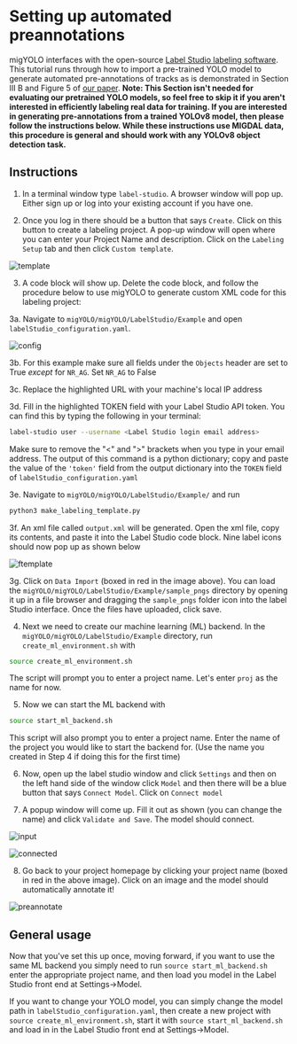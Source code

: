 # Setting up automated preannotations

migYOLO interfaces with the open-source [Label Studio labeling software](https://labelstud.io/). This tutorial runs through how to import a pre-trained YOLO model to generate automated pre-annotations of tracks as is demonstrated in Section III B and Figure 5 of [our paper](https://arxiv.org/abs/2406.07538). **Note: This Section isn't needed for evaluating our pretrained YOLO models, so feel free to skip it if you aren't interested in efficiently labeling real data for training. If you are interested in generating pre-annotations from a trained YOLOv8 model, then please follow the instructions below. While these instructions use MIGDAL data, this procedure is general and should work with any YOLOv8 object detection task.**

## Instructions

1. In a terminal window type `label-studio`. A browser window will pop up. Either sign up or log into your existing account if you have one.

2. Once you log in there should be a button that says `Create`. Click on this button to create a labeling project. A pop-up window will open where you can enter your Project Name and description. Click on the `Labeling Setup` tab and then click `Custom template`.

![template](figures/custom_template.png)

3. A code block will show up. Delete the code block, and follow the procedure below to use migYOLO to generate custom XML code for this labeling project:

3a. Navigate to `migYOLO/migYOLO/LabelStudio/Example` and open `labelStudio_configuration.yaml`.

![config](figures/config.png)

3b. For this example make sure all fields under the `Objects` header are set to True *except* for `NR_AG`. Set `NR_AG` to False

3c. Replace the highlighted URL with your machine's local IP address

3d. Fill in the highlighted TOKEN field with your Label Studio API token. You can find this by typing the following in your terminal:

```sh
label-studio user --username <Label Studio login email address>
```

Make sure to remove the "<" and ">" brackets when you type in your email address. The output of this command is a python dictionary; copy and paste the value of the `'token'` field from the output dictionary into the `TOKEN` field of `labelStudio_configuration.yaml`

3e. Navigate to `migYOLO/migYOLO/LabelStudio/Example/` and run

```sh
python3 make_labeling_template.py
```

3f. An xml file called `output.xml` will be generated. Open the xml file, copy its contents, and paste it into the Label Studio code block. Nine label icons should now pop up as shown below

![ftemplate](figures/filled_template.png)


3g. Click on `Data Import` (boxed in red in the image above). You can load the `migYOLO/migYOLO/LabelStudio/Example/sample_pngs` directory by opening it up in a file browser and dragging the `sample_pngs` folder icon into the label Studio interface. Once the files have uploaded, click save.

4. Next we need to create our machine learning (ML) backend. In the `migYOLO/migYOLO/LabelStudio/Example` directory, run `create_ml_environment.sh` with

```sh
source create_ml_environment.sh
```

The script will prompt you to enter a project name. Let's enter `proj` as the name for now.

5. Now we can start the ML backend with

```sh
source start_ml_backend.sh
```

This script will also prompt you to enter a project name. Enter the name of the project you would like to start the backend for. (Use the name you created in Step 4 if doing this for the first time)

6. Now, open up the label studio window and click `Settings` and then on the left hand side of the window click `Model` and then there will be a blue button that says `Connect Model`. Click on `Connect model`

7. A popup window will come up. Fill it out as shown (you can change the name) and click `Validate and Save`. The model should connect.

![input](figures/model_input.png)

![connected](figures/connected.png)

8. Go back to your project homepage by clicking your project name (boxed in red in the above image). Click on an image and the model should automatically annotate it!

![preannotate](figures/preannotate.png)

## General usage

Now that you've set this up once, moving forward, if you want to use the same ML backend you simply need to run `source start_ml_backend.sh` enter the appropriate project name, and then load you model in the Label Studio front end at Settings->Model.

If you want to change your YOLO model, you can simply change the model path in `labelStudio_configuration.yaml`, then create a new project with `source create_ml_environment.sh`, start it with `source start_ml_backend.sh` and load in in the Label Studio front end at Settings->Model.